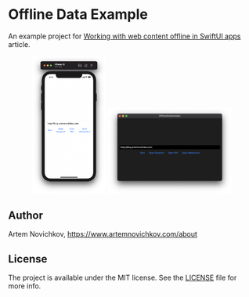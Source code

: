
# Offline Data Example

An example project for [Working with web content offline in SwiftUI apps](https://artemnovichkov.com/blog/swiftui-offline) article.

<p align="center", width="100%"/>
  <img src=".github/screenshot_ios.png" width="30%"/>
  <img src=".github/screenshot_mac.png" width="50%"/>
</p>

## Author

Artem Novichkov, https://www.artemnovichkov.com/about

## License

The project is available under the MIT license. See the [LICENSE](./LICENSE) file for more info.
